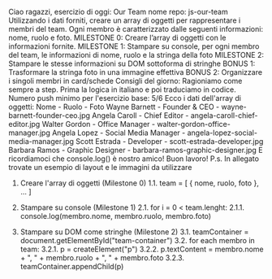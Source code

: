 <!-----------------------
    CONSEGNA ESERCIZIO
------------------------->
Ciao ragazzi,
esercizio di oggi: Our Team
nome repo: js-our-team
Utilizzando i dati forniti, creare un array di oggetti per rappresentare i membri del team. Ogni membro è caratterizzato dalle seguenti informazioni: nome, ruolo e foto.
MILESTONE 0: Creare l’array di oggetti con le informazioni fornite.
MILESTONE 1: Stampare su console, per ogni membro del team, le informazioni di nome, ruolo e la stringa della foto
MILESTONE 2: Stampare le stesse informazioni su DOM sottoforma di stringhe
BONUS 1: Trasformare la stringa foto in una immagine effettiva
BONUS 2: Organizzare i singoli membri in card/schede
Consigli del giorno: Ragioniamo come sempre a step. Prima la logica in italiano e poi traduciamo in codice.
Numero push minimo per l'esercizio base: 5/6
Ecco i dati dell'array di oggetti:
Nome - Ruolo - Foto
Wayne Barnett - Founder & CEO - wayne-barnett-founder-ceo.jpg
Angela Caroll	- Chief Editor	- angela-caroll-chief-editor.jpg
Walter Gordon - Office Manager - walter-gordon-office-manager.jpg
Angela Lopez	- Social Media Manager - angela-lopez-social-media-manager.jpg
Scott Estrada	- Developer - scott-estrada-developer.jpg
Barbara Ramos - Graphic Designer - barbara-ramos-graphic-designer.jpg
E ricordiamoci che console.log() è nostro amico!
Buon lavoro!
P.s. In allegato trovate un esempio di layout e le immagini da utilizzare



<!-------------------
    PSEUDO-CODICE
-------------------->
1. Creare l'array di oggetti (Milestone 0)
   1.1. team = [ { nome, ruolo, foto }, ... ]

2. Stampare su console (Milestone 1)
   2.1. for i = 0 < team.lenght:
        2.1.1. console.log(membro.nome, membro.ruolo, membro.foto)

3. Stampare su DOM come stringhe (Milestone 2)
   3.1. teamContainer = document.getElementById("team-container")
   3.2. for each membro in team:
        3.2.1. p = createElement("p")
        3.2.2. p.textContent = membro.nome + ", " + membro.ruolo + ", " + membro.foto
        3.2.3. teamContainer.appendChild(p)